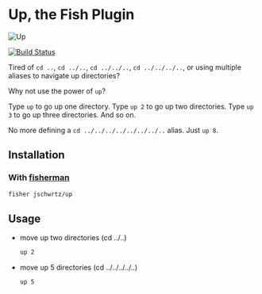 # Up, the Fish Plugin

![Up](https://raw.githubusercontent.com/jschwrtz/up/master/docs/up.jpeg "Up.fish")

[![Build Status][travis-badge]][travis-link]

Tired of `cd ..`, `cd ../..`, `cd ../../..`, `cd ../../../..`, or using multiple aliases to navigate up directories?

Why not use the power of `up`?

Type `up` to go up one directory.  Type `up 2` to go up two directories.  Type `up 3` to go up three directories.  And so on.

No more defining a `cd ../../../../../../../..` alias.  Just `up 8`.

## Installation

### With [fisherman]

```bash
fisher jschwrtz/up
```

## Usage

- move up two directories (cd ../..)
  ```bash
  up 2
  ```
- move up 5 directories (cd ../../../../..)
  ```bash
  up 5
  ```

[travis-link]: https://travis-ci.org/jschwrtz/up
[travis-badge]: https://img.shields.io/travis/jschwrtz/up.svg
[slack-link]: https://fisherman-wharf.herokuapp.com
[slack-badge]: https://fisherman-wharf.herokuapp.com/badge.svg
[fisherman]: https://github.com/fisherman/fisherman

